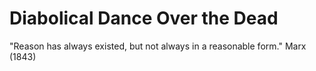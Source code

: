 # Diabolical Dance Over the Dead

"Reason has always existed, but not always in a reasonable form." Marx (1843)
